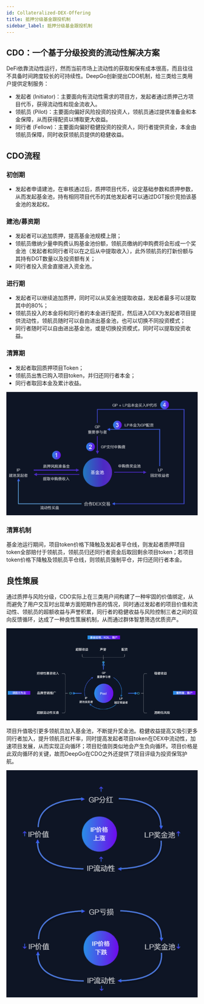 ```yaml
---
id: Collateralized-DEX-Offering
title: 抵押分级基金跟投机制
sidebar_label: 抵押分级基金跟投机制
---
```


## CDO：一个基于分级投资的流动性解决方案
DeFi依靠流动性运行，然而当前市场上流动性的获取和保有成本很高，而且往往不具备时间跨度较长的可持续性。DeepGo创新提出CDO机制，给三类给三类用户提供定制服务：

- 发起者 (Initiator)：主要面向有流动性需求的项目方，发起者通过质押己方项目代币，获得流动性和现金流收入。
- 领航员 (Pilot)：主要面向偏好风险投资的投资人，领航员通过提供准备金和本金保障，从而获得配资以博取更大收益。
- 同行者 (Fellow)：主要面向偏好稳健投资的投资人，同行者提供资金，本金由领航员保障，同时收获领航员提供的稳健收益。
## CDO流程
### 初创期

- 发起者申请建池，在审核通过后，质押项目代币，设定基础参数和质押参数，从而发起基金池，持有相同项目代币的其他发起者可以通过DGT报价竞拍该基金池的发起权。
### 建池/募资期

- 发起者可以追加质押，提高基金池规模上限；
- 领航员缴纳少量申购费认购基金池份额，领航员缴纳的申购费将会形成一个奖金池（发起者和同行者可以在之后从中提取收入），此外领航员的打新份额与其持有DGT数量以及投资额有关；
- 同行者投入资金直接进入资金池。
### 进行期

- 发起者可以继续追加质押，同时可以从奖金池提取收益，发起者最多可以提取其中的80%；
- 领航员投入的本金将和同行者的本金进行配资，然后进入DEX为发起者项目提供流动性，领航员随时可以自由进出基金池，也可以切换不同投资模式；
- 同行者随时可以自由进出基金池，或是切换投资模式，同时可以提取投资收益。
### 清算期

- 发起者取回质押项目Token；
- 领航员出售已购入项目token，并归还同行者本金；
- 同行者取回本金及累计收益。

![image.png](/img/CDO.png)
### 清算机制
基金池运行期间，项目token价格下降触及发起者平仓线，则发起者质押项目token全部赔付于领航员，领航员归还同行者资金后取回剩余项目token；若项目token价格下降触及领航员平仓线，则领航员强制平仓，并归还同行者本金。
## 良性策展
通过质押与风险分级，CDO实际上在三类用户间构建了一种牢固的价值绑定，从而避免了用户交互时出现单方面短期作恶的情况，同时通过发起者的项目价值和流动性、领航员的超额收益与声誉积累，同行者的稳健收益与风险控制三者之间的双向反馈循环，达成了一种良性策展机制，从而通过群体智慧筛选优质资产。

![user](/img/user.png)

项目升值吸引更多领航员加入基金池，不断提升奖金池。稳健收益提高又吸引更多同行者加入，提升领航员杠杆率，同时提高发起者项目token在DEX中流动性，加速项目发展，从而实现正向循环；项目贬值则类似地会产生负向循环。项目价格是此双向循环的关键，故而DeepGo在CDO之外还提供了项目评级为投资保驾护航。

![image.png](/img/circle.png)
